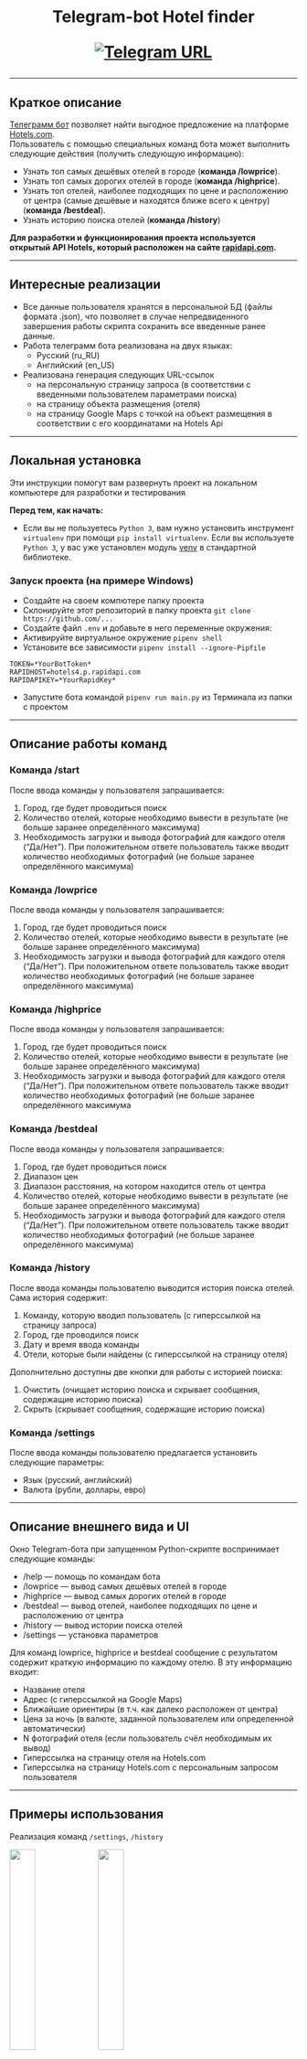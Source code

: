 <h1 align="center">Telegram-bot Hotel finder

[![Telegram URL](https://www.dampftbeidir.de/mediafiles/tpl/icon-telegram.png)](https://t.me/YourPersonallyHelperBot) 
</h1>

***

## Краткое описание

[Телеграмм бот](@YourPersonallyHelperBot) позволяет найти выгодное предложение на платформе [Hotels.com](https://hotels.com/).
<br> Пользователь с помощью специальных команд бота может выполнить следующие действия (получить следующую информацию): <br/>
- Узнать топ самых дешёвых отелей в городе (**команда /lowprice**). 
- Узнать топ самых дорогих отелей в городе (**команда /highprice**). 
- Узнать топ отелей, наиболее подходящих по цене и расположению от центра (самые дешёвые и находятся ближе всего к центру) (**команда /bestdeal**). 
- Узнать историю поиска отелей (**команда /history**)


**Для разработки и функционирования проекта используется открытый API Hotels, который расположен на сайте [rapidapi.com](https://rapidapi.com/apidojo/api/hotels4/).**

***


## Интересные реализации
<ul>
	<li>Все данные пользователя хранятся в персональной БД (файлы формата .json), что позволяет в случае непредвиденного завершения работы скрипта сохранить все введенные ранее данные.
	<li>Работа телеграмм бота реализована на двух языках:
 		<ul>
			<li>Русский (ru_RU)</li>
			<li>Английский (en_US)</li>
		</ul>
	<li>Реализована генерация следующих URL-ссылок
		<ul>
			<li>на персональную страницу запроса (в соответствии с введенными пользователем параметрами поиска)</li>
			<li>на страницу объекта размещения (отеля)</li>
			<li>на страницу Google Maps с точкой на объект размещения в соответствии с его координатами на Hotels Api</li>
		</ul>
	</li>
</ul>

***

## Локальная установка
Эти инструкции помогут вам развернуть проект на локальном компьютере для разработки и тестирования

**Перед тем, как начать:**
- Если вы не пользуетесь `Python 3`, вам нужно установить инструмент `virtualenv` при помощи `pip install virtualenv`. 
Если вы используете `Python 3`, у вас уже установлен модуль [venv](https://docs.python.org/3/library/venv.html) в стандартной библиотеке.


### Запуск проекта (на примере Windows)

- Создайте на своем компютере папку проекта
- Склонируйте этот репозиторий в папку проекта `git clone https://github.com/...`
- Создайте файл `.env` и добавьте в него переменные окружения:
- Активируйте виртуальное окружение `pipenv shell`
- Установите все зависимости `pipenv install --ignore-Pipfile`
```
TOKEN=*YourBotToken*
RAPIDHOST=hotels4.p.rapidapi.com
RAPIDAPIKEY=*YourRapidKey*
```
- Запустите бота командой `pipenv run main.py` из Терминала из папки с проектом 

***

## Описание работы команд

### Команда /start 

После ввода команды у пользователя запрашивается: 
1. Город, где будет проводиться поиск
2. Количество отелей, которые необходимо вывести в результате (не больше заранее определённого максимума)
3. Необходимость загрузки и вывода фотографий для каждого отеля (“Да/Нет”). При положительном ответе пользователь также вводит количество необходимых фотографий (не больше заранее определённого максимума)

### Команда /lowprice 

После ввода команды у пользователя запрашивается: 
1. Город, где будет проводиться поиск 
2. Количество отелей, которые необходимо вывести в результате (не больше заранее определённого максимума)
3. Необходимость загрузки и вывода фотографий для каждого отеля (“Да/Нет”). При положительном ответе пользователь также вводит количество необходимых фотографий (не больше заранее определённого максимума)

### Команда /highprice

После ввода команды у пользователя запрашивается: 
1. Город, где будет проводиться поиск
2. Количество отелей, которые необходимо вывести в результате (не больше заранее определённого максимума)
3. Необходимость загрузки и вывода фотографий для каждого отеля (“Да/Нет”). При положительном ответе пользователь также вводит количество необходимых фотографий (не больше заранее определённого максимума

### Команда /bestdeal

После ввода команды у пользователя запрашивается: 
1. Город, где будет проводиться поиск
2. Диапазон цен
3. Диапазон расстояния, на котором находится отель от центра
4. Количество отелей, которые необходимо вывести в результате (не больше заранее определённого максимума)
5. Необходимость загрузки и вывода фотографий для каждого отеля (“Да/Нет”). При положительном ответе пользователь также вводит количество необходимых фотографий (не больше заранее определённого максимума)

### Команда /history

После ввода команды пользователю выводится история поиска отелей. Сама история содержит: 
1. Команду, которую вводил пользователь (с гиперссылкой на страницу запроса)
2. Город, где проводился поиск
3. Дату и время ввода команды
4. Отели, которые были найдены (с гиперссылкой на страницу отеля)

Дополнительно доступны две кнопки для работы с историей поиска:
1. Очистить (очищает историю поиска и скрывает сообщения, содержащие историю поиска)
2. Скрыть (скрывает сообщения, содержащие историю поиска)

### Команда /settings

После ввода команды пользователю предлагается установить следующие параметры: 
 - Язык (русский, английский)
 - Валюта (рубли, доллары, евро)

***

## Описание внешнего вида и UI
Окно Telegram-бота при запущенном Python-скрипте воспринимает следующие команды: 
- /help — помощь по командам бота 
- /lowprice — вывод самых дешёвых отелей в городе
- /highprice — вывод самых дорогих отелей в городе 
- /bestdeal — вывод отелей, наиболее подходящих по цене и расположению от центра
- /history — вывод истории поиска отелей
- /settings — установка параметров

Для команд lowprice, highprice и bestdeal сообщение с результатом содержит краткую информацию по каждому отелю. 
В эту информацию входит: 
- Название отеля
- Адрес (с гиперссылкой на Google Maps) 
- Ближайшие ориентиры (в т.ч. как далеко расположен от центра)
- Цена за ночь (в валюте, заданной пользователем или определенной автоматически)
- N фотографий отеля (если пользователь счёл необходимым их вывод)
- Гиперссылка на страницу отеля на Hotels.com
- Гиперссылка на страницу Hotels.com с персональным запросом пользователя

***
## Примеры использования

Реализация команд `/settings`, `/history`

<p>

<img src="https://i.imgur.com/Sfun6Ad.gif" width="30%"> <img src="https://i.imgur.com/HYZ2Wke.gif" width="30%">
</p>

***

## В разработке использованы

- [Python 3.9](https://www.python.org/)
- [pyTelegramBotAPI](https://pypi.org/project/pyTelegramBotAPI/)
- [requests](https://pypi.org/project/requests/)
- [python-decouple](https://pypi.org/project/python-decouple/)
- [arrow](https://pypi.org/project/arrow/)
- [HotelsApi](https://rapidapi.com/apidojo/api/hotels4/)
